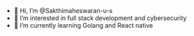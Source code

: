 - 👋 Hi, I’m @Sakthimaheswaran-u-s
- 👀 I’m interested in full stack development and cybersecurity
- 🌱 I’m currently learning Golang and React native
